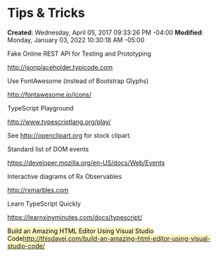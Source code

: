 # Tips & Tricks

**Created**: Wednesday, April 05, 2017 09:33:26 PM -04:00
**Modified**: Monday, January 03, 2022 10:30:18 AM -05:00


Fake Online REST API for Testing and Prototyping

http://jsonplaceholder.typicode.com

Use FontAwesome (instead of Bootstrap Glyphs)

http://fontawesome.io/icons/

TypeScript Playground

http://www.typescriptlang.org/play/

See http://openclipart.org for stock clipart.

Standard list of DOM events

https://developer.mozilla.org/en-US/docs/Web/Events

Interactive diagrams of Rx Observables

http://rxmarbles.com

Learn TypeScript Quickly

https://learnxinyminutes.com/docs/typescript/

<mark style="background: #FFF3A3A6;">Build an Amazing HTML Editor Using Visual Studio Code</mark><mark style="background: #FFF3A3A6;"><a href="http://thisdavej.com/build-an-amazing-html-editor-using-visual-studio-code/">http://thisdavej.com/build-an-amazing-html-editor-using-visual-studio-code/</a></mark>